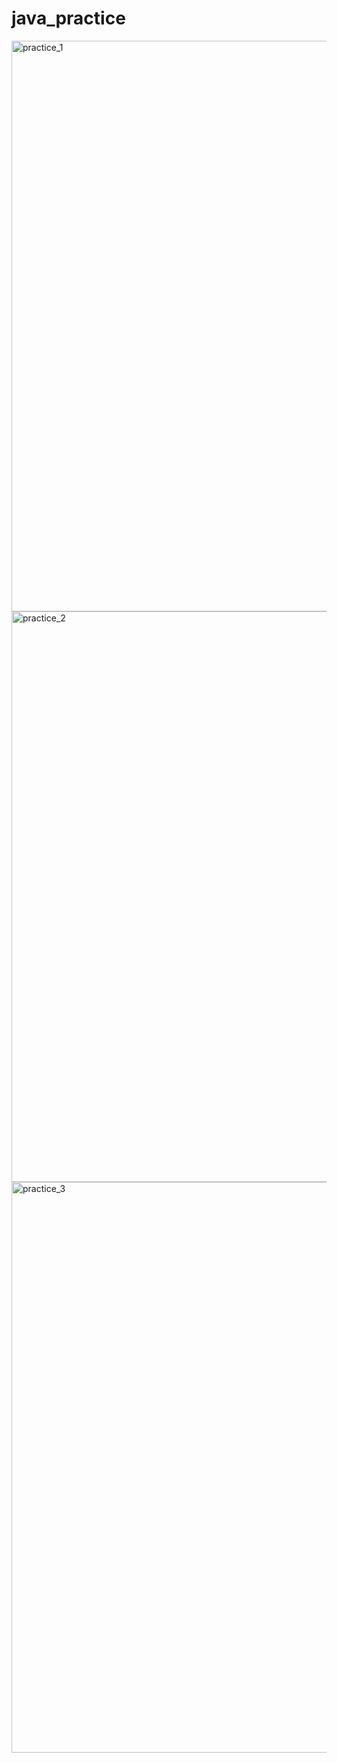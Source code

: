 # java_practice
<img width="1486" height="913" alt="practice_1" src="https://github.com/user-attachments/assets/4950d1fa-67b5-41f8-8607-1d8c50675318" />
<img width="1486" height="913" alt="practice_2" src="https://github.com/user-attachments/assets/ec6ce2f2-2b6d-4f0f-9a27-693acd408387" />
<img width="1486" height="913" alt="practice_3" src="https://github.com/user-attachments/assets/aea30d6b-b270-4dda-81b4-b6d01361adee" />

